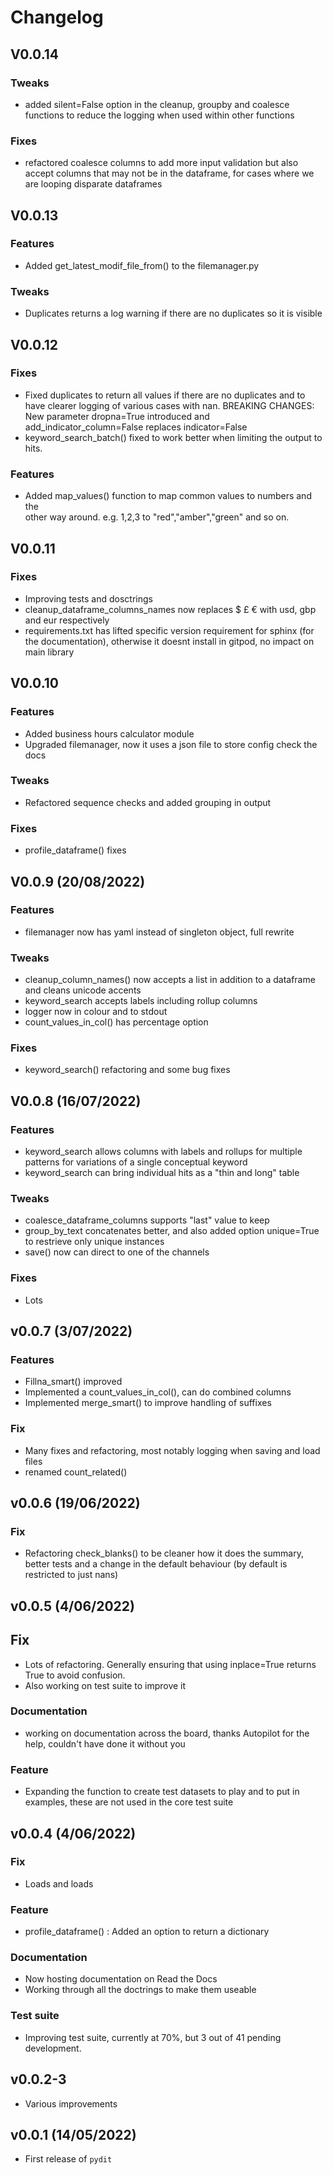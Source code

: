# Changelog

## V0.0.14

### Tweaks
  - added silent=False option in the cleanup, groupby and coalesce functions
    to reduce the logging when used within other functions
### Fixes
  - refactored coalesce columns to add more input validation but also accept
    columns that may not be in the dataframe, for cases where we are looping
    disparate dataframes

## V0.0.13
### Features 
- Added get_latest_modif_file_from() to the filemanager.py
### Tweaks 
- Duplicates returns a log warning if there are no duplicates so it is visible
## V0.0.12
### Fixes
- Fixed duplicates to return all values if there are no duplicates and 
  to have clearer logging of various cases with nan.
  BREAKING CHANGES: New parameter dropna=True introduced and 
  add_indicator_column=False replaces indicator=False
- keyword_search_batch() fixed to work better when limiting the output
  to hits.

### Features
- Added map_values() function to map common values to numbers and the  
  other way around. e.g. 1,2,3 to "red","amber","green" and so on.


## V0.0.11

### Fixes
- Improving tests and dosctrings
- cleanup_dataframe_columns_names now replaces $ £ € with usd, gbp and eur respectively
- requirements.txt has lifted specific version requirement for sphinx (for the documentation), otherwise it doesnt install in gitpod, no impact on main library

## V0.0.10

### Features
- Added business hours calculator module
- Upgraded filemanager, now it uses a json file to store config check the docs 

### Tweaks
- Refactored sequence checks and added grouping in output
### Fixes
- profile_dataframe() fixes


## V0.0.9 (20/08/2022)

### Features

- filemanager now has yaml instead of singleton object, full rewrite 

### Tweaks

- cleanup_column_names() now accepts a list in addition to a dataframe and cleans unicode accents
- keyword_search accepts labels including rollup columns
- logger now in colour and to stdout
- count_values_in_col() has percentage option

### Fixes

- keyword_search() refactoring and some bug fixes

## V0.0.8 (16/07/2022)

### Features

- keyword_search allows columns with labels and rollups for multiple patterns for variations of a single conceptual keyword
- keyword_search can bring individual hits as a "thin and long" table

### Tweaks
- coalesce_dataframe_columns supports "last" value to keep
- group_by_text concatenates better, and also added option unique=True to restrieve only unique instances
- save() now can direct to one of the channels

### Fixes
- Lots


## v0.0.7 (3/07/2022)

### Features

- Fillna_smart() improved 
- Implemented a count_values_in_col(), can do combined columns
- Implemented merge_smart() to improve handling of suffixes

### Fix

- Many fixes and refactoring, most notably logging when saving and load files
- renamed count_related()

## v0.0.6 (19/06/2022)


### Fix
- Refactoring check_blanks() to be cleaner how it does the summary, better tests and a change in the default behaviour (by default is restricted to just nans)

## v0.0.5 (4/06/2022)

## Fix

- Lots of refactoring. Generally ensuring that using inplace=True returns True to avoid confusion.
- Also working on test suite to improve it

### Documentation

- working on documentation across the board, thanks Autopilot for the help, couldn't have done it without you

### Feature

- Expanding the function to create test datasets to play and to put in examples, these are not used in the core test suite

## v0.0.4 (4/06/2022)

### Fix

- Loads and loads

### Feature

- profile_dataframe() : Added an option to return a dictionary

### Documentation

- Now hosting documentation on Read the Docs
- Working through all the doctrings to make them useable

### Test suite

- Improving test suite, currently at 70%, but 3 out of 41 pending development.

## v0.0.2-3 

- Various improvements

## v0.0.1 (14/05/2022)

- First release of `pydit`